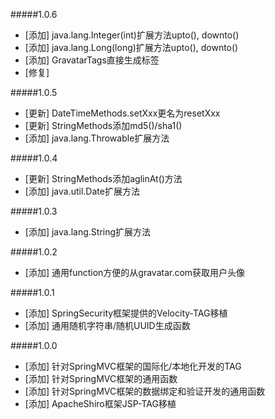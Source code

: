 
#####1.0.6
* [添加] java.lang.Integer(int)扩展方法upto(), downto()
* [添加] java.lang.Long(long)扩展方法upto(), downto()
* [添加] GravatarTags直接生成<img>标签
* [修复] 

#####1.0.5
* [更新] DateTimeMethods.setXxx更名为resetXxx
* [更新] StringMethods添加md5()/sha1()
* [添加] java.lang.Throwable扩展方法

#####1.0.4
* [更新] StringMethods添加aglinAt()方法
* [添加] java.util.Date扩展方法

#####1.0.3
* [添加] java.lang.String扩展方法

#####1.0.2
* [添加] 通用function方便的从gravatar.com获取用户头像

#####1.0.1
* [添加] SpringSecurity框架提供的Velocity-TAG移植
* [添加] 通用随机字符串/随机UUID生成函数

#####1.0.0
* [添加] 针对SpringMVC框架的国际化/本地化开发的TAG
* [添加] 针对SpringMVC框架的通用函数
* [添加] 针对SpringMVC框架的数据绑定和验证开发的通用函数
* [添加] ApacheShiro框架JSP-TAG移植
